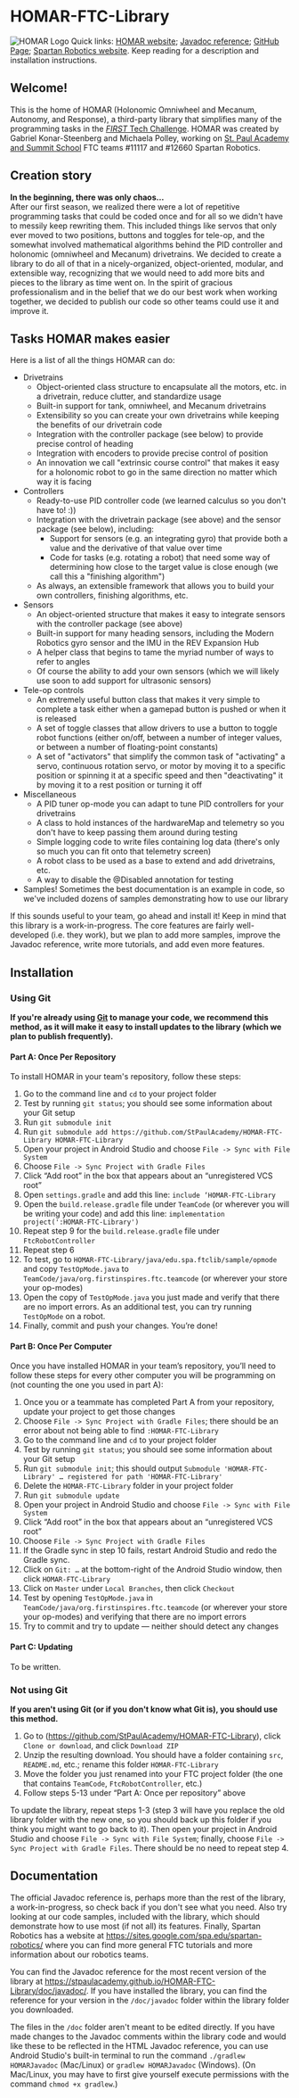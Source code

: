 # HOMAR-FTC-Library
![HOMAR Logo](doc/HOMAR_Logo.png)
Quick links: [HOMAR website](https://stpaulacademy.github.io/HOMAR-FTC-Library/); [Javadoc reference](https://stpaulacademy.github.io/HOMAR-FTC-Library/doc/javadoc/); [GitHub Page](https://github.com/StPaulAcademy/HOMAR-FTC-Library); [Spartan Robotics website](https://sites.google.com/spa.edu/spartan-robotics/). Keep reading for a description and installation instructions.
## Welcome!
This is the home of HOMAR (Holonomic Omniwheel and Mecanum, Autonomy, and Response), a third-party library that simplifies many of the programming tasks in the [*FIRST* Tech Challenge](https://www.firstinspires.org/robotics/ftc). HOMAR was created by Gabriel Konar-Steenberg and Michaela Polley, working on [St. Paul Academy and Summit School](https://www.spa.edu) FTC teams #11117 and #12660 Spartan Robotics.
## Creation story
**In the beginning, there was only chaos…**  
After our first season, we realized there were a lot of repetitive programming tasks that could be coded once and for all so we didn't have to messily keep rewriting them. This included things like servos that only ever moved to two positions, buttons and toggles for tele-op, and the somewhat involved mathematical algorithms behind the PID controller and holonomic (omniwheel and Mecanum) drivetrains. We decided to create a library to do all of that in a nicely-organized, object-oriented, modular, and extensible way, recognizing that we would need to add more bits and pieces to the library as time went on. In the spirit of gracious professionalism and in the belief that we do our best work when working together, we decided to publish our code so other teams could use it and improve it.
## Tasks HOMAR makes easier
Here is a list of all the things HOMAR can do:
* Drivetrains
    * Object-oriented class structure to encapsulate all the motors, etc. in a drivetrain, reduce clutter, and standardize usage
    * Built-in support for tank, omniwheel, and Mecanum drivetrains
    * Extensibility so you can create your own drivetrains while keeping the benefits of our drivetrain code
    * Integration with the controller package (see below) to provide precise control of heading
    * Integration with encoders to provide precise control of position
    * An innovation we call "extrinsic course control" that makes it easy for a holonomic robot to go in the same direction no matter which way it is facing
* Controllers
    * Ready-to-use PID controller code (we learned calculus so you don't have to! :))
    * Integration with the drivetrain package (see above) and the sensor package (see below), including:
        * Support for sensors (e.g. an integrating gyro) that provide both a value and the derivative of that value over time
        * Code for tasks (e.g. rotating a robot) that need some way of determining how close to the target value is close enough (we call this a "finishing algorithm")
    * As always, an extensible framework that allows you to build your own controllers, finishing algorithms, etc.
* Sensors
    * An object-oriented structure that makes it easy to integrate sensors with the controller package (see above)
    * Built-in support for many heading sensors, including the Modern Robotics gyro sensor and the IMU in the REV Expansion Hub
    * A helper class that begins to tame the myriad number of ways to refer to angles
    * Of course the ability to add your own sensors (which we will likely use soon to add support for ultrasonic sensors)
* Tele-op controls
    * An extremely useful button class that makes it very simple to complete a task either when a gamepad button is pushed or when it is released
    * A set of toggle classes that allow drivers to use a button to toggle robot functions (either on/off, between a number of integer values, or between a number of floating-point constants)
    * A set of "activators" that simplify the common task of "activating" a servo, continuous rotation servo, or motor by moving it to a specific position or spinning it at a specific speed and then "deactivating" it by moving it to a rest position or turning it off
* Miscellaneous
    * A PID tuner op-mode you can adapt to tune PID controllers for your drivetrains
    * A class to hold instances of the hardwareMap and telemetry so you don't have to keep passing them around during testing
    * Simple logging code to write files containing log data (there's only so much you can fit onto that telemetry screen)
    * A robot class to be used as a base to extend and add drivetrains, etc.
    * A way to disable the @Disabled annotation for testing
* Samples! Sometimes the best documentation is an example in code, so we've included dozens of samples demonstrating how to use our library

If this sounds useful to your team, go ahead and install it! Keep in mind that this library is a work-in-progress. The core features are fairly well-developed (i.e. they work), but we plan to add more samples, improve the Javadoc reference, write more tutorials, and add even more features.
## Installation
### Using Git
**If you're already using [Git](https://en.wikipedia.org/wiki/Git) to manage your code, we recommend this method, as it will make it easy to install updates to the library (which we plan to publish frequently).**

#### Part A: Once Per Repository
To install HOMAR in your team's repository, follow these steps:
1. Go to the command line and `cd` to your project folder
3. Test by running `git status`; you should see some information about your Git setup
4. Run `git submodule init`
5. Run `git submodule add https://github.com/StPaulAcademy/HOMAR-FTC-Library HOMAR-FTC-Library`
6. Open your project in Android Studio and choose `File -> Sync with File System`
7. Choose `File -> Sync Project with Gradle Files`
8. Click “Add root” in the box that appears about an “unregistered VCS root”
9. Open `settings.gradle` and add this line: `include ‘HOMAR-FTC-Library`
10. Open the `build.release.gradle` file under `TeamCode` (or wherever you will be writing your code) and add this line: `implementation project(':HOMAR-FTC-Library')`
11. Repeat step 9 for the `build.release.gradle` file under `FtcRobotController`
12. Repeat step 6
12. To test, go to `HOMAR-FTC-Library/java/edu.spa.ftclib/sample/opmode` and copy `TestOpMode.java` to `TeamCode/java/org.firstinspires.ftc.teamcode` (or wherever your store your op-modes)
13. Open the copy of `TestOpMode.java` you just made and verify that there are no import errors. As an additional test, you can try running `TestOpMode` on a robot.
14. Finally, commit and push your changes. You’re done!

#### Part B: Once Per Computer
Once you have installed HOMAR in your team’s repository, you’ll need to follow these steps for every other computer you will be programming on (not counting the one you used in part A):
1. Once you or a teammate has completed Part A from your repository, update your project to get those changes
1. Choose `File -> Sync Project with Gradle Files`; there should be an error about not being able to find `:HOMAR-FTC-Library`
1. Go to the command line and `cd` to your project folder
1. Test by running `git status`; you should see some information about your Git setup
1. Run `git submodule init`; this should output `Submodule 'HOMAR-FTC-Library' … registered for path 'HOMAR-FTC-Library'`
1. Delete the `HOMAR-FTC-Library` folder in your project folder
1. Run `git submodule update`
1. Open your project in Android Studio and choose `File -> Sync with File System`
1. Click “Add root” in the box that appears about an “unregistered VCS root”
1. Choose `File -> Sync Project with Gradle Files`
1. If the Gradle sync in step 10 fails, restart Android Studio and redo the Gradle sync.
1. Click on `Git: …` at the bottom-right of the Android Studio window, then click `HOMAR-FTC-Library`
1. Click on `Master` under `Local Branches`, then click `Checkout`
1. Test by opening `TestOpMode.java` in `TeamCode/java/org.firstinspires.ftc.teamcode` (or wherever your store your op-modes) and verifying that there are no import errors
1. Try to commit and try to update — neither should detect any changes

#### Part C: Updating
To be written. 


### Not using Git
**If you aren't using Git (or if you don't know what Git is), you should use this method.**

 1. Go to (https://github.com/StPaulAcademy/HOMAR-FTC-Library), click `Clone or download`, and click `Download ZIP`
 1. Unzip the resulting download. You should have a folder containing `src`, `README.md`, etc.; rename this folder `HOMAR-FTC-Library`
 1. Move the folder you just renamed into your FTC project folder (the one that contains `TeamCode`, `FtcRobotController`, etc.)
 1. Follow steps 5-13 under “Part A: Once per repository” above
 
 To update the library, repeat steps 1-3 (step 3 will have you replace the old library folder with the new one, so you should back up this folder if you think you might want to go back to it). Then open your project in Android Studio and choose `File -> Sync with File System`; finally, choose `File -> Sync Project with Gradle Files`. There should be no need to repeat step 4.

## Documentation

The official Javadoc reference is, perhaps more than the rest of the library, a work-in-progress, so check back if you don't see what you need. Also try looking at our code samples, included with the library, which should demonstrate how to use most (if not all) its features. Finally, Spartan Robotics has a website at https://sites.google.com/spa.edu/spartan-robotics/ where you can find more general FTC tutorials and more information about our robotics teams.

You can find the Javadoc reference for the most recent version of the library at https://stpaulacademy.github.io/HOMAR-FTC-Library/doc/javadoc/. If you have installed the library, you can find the reference for your version in the `/doc/javadoc` folder within the library folder you downloaded.

The files in the `/doc` folder aren't meant to be edited directly. If you have made changes to the Javadoc comments within the library code and would like these to be reflected in the HTML Javadoc reference, you can use Android Studio's built-in terminal to run the command `./gradlew HOMARJavadoc` (Mac/Linux) or `gradlew HOMARJavadoc` (Windows). (On Mac/Linux, you may have to first give yourself execute permissions with the command `chmod +x gradlew`.)